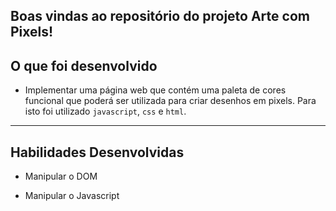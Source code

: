 ## Boas vindas ao repositório do projeto Arte com Pixels!

## O que foi desenvolvido

- Implementar uma página web que contém uma paleta de cores funcional que poderá ser utilizada para criar desenhos em pixels. Para isto foi utilizado `javascript`, `css` e `html`.

---

## Habilidades Desenvolvidas

- Manipular o DOM

- Manipular o Javascript
